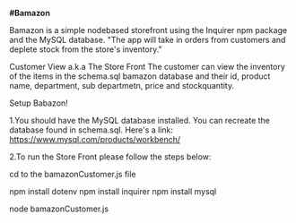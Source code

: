 **#Bamazon**

Bamazon is a simple nodebased storefront using the Inquirer npm package and the MySQL database. "The app will take in orders from customers and deplete stock from the store's inventory."

Customer View a.k.a The Store Front
The customer can view the inventory of the items in the schema.sql bamazon database and their id, product name, department, sub departmetn, price and stockquantity.

Setup Babazon!

1.You should have the MySQL database installed. You can recreate the database found in schema.sql.
Here's a link: https://www.mysql.com/products/workbench/

2.To run the Store Front please follow the steps below:

cd to the bamazonCustomer.js file

npm install dotenv
npm install inquirer
npm install mysql

node bamazonCustomer.js


